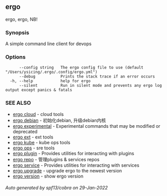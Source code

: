 ## ergo

ergo, ergo, NB!

### Synopsis

A simple command line client for devops

### Options

```
      --config string   The ergo config file to use (default "/Users/ysicing/.ergo/.config/ergo.yml")
      --debug           Prints the stack trace if an error occurs
  -h, --help            help for ergo
      --silent          Run in silent mode and prevents any ergo log output except panics & fatals
```

### SEE ALSO

* [ergo cloud](ergo_cloud.md)	 - cloud tools
* [ergo debian](ergo_debian.md)	 - 初始化debian, 升级debian内核
* [ergo experimental](ergo_experimental.md)	 - Experimental commands that may be modified or deprecated
* [ergo ext](ergo_ext.md)	 - ext tools
* [ergo kube](ergo_kube.md)	 - kube ops tools
* [ergo ops](ergo_ops.md)	 - sre tools
* [ergo plugin](ergo_plugin.md)	 - Provides utilities for interacting with plugins
* [ergo repo](ergo_repo.md)	 - 管理plugins & services repos
* [ergo service](ergo_service.md)	 - Provides utilities for interacting with services
* [ergo upgrade](ergo_upgrade.md)	 - upgrade ergo to the newest version
* [ergo version](ergo_version.md)	 - show ergo version

###### Auto generated by spf13/cobra on 29-Jan-2022
